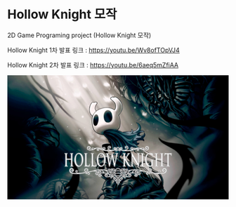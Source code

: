 # Hollow Knight 모작
2D Game Programing project (Hollow Knight 모작)

Hollow Knight 1차 발표 링크 : https://youtu.be/Wv8ofTOpVJ4

Hollow Knight 2차 발표 링크 : https://youtu.be/6aeq5mZfiAA

![game_logo.png](resource/background/game_logo.png)